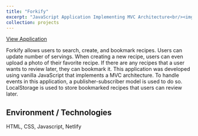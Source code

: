 ```yaml
---
title: "Forkify"
excerpt: "JavaScript Application Implementing MVC Architecture<br/><img src='../images/forkify.png' height='400px' width='400px'>"
collection: projects
---
```


[View Application](https://forkify-recipe-project.netlify.app)

Forkify allows users to search, create, and bookmark recipes. Users can update number of servings. When creating a new recipe, users can even upload a photo of their favorite recipe. If there are any recipes that a user wants to review later, they can bookmark it. This application was developed using vanilla JavaScript that implements a MVC architecture. To handle events in this application, a publisher-subscriber model is used to do so. LocalStorage is used to store bookmarked recipes that users can review later.

Environment / Technologies
------

HTML, CSS, Javascript, Netlify